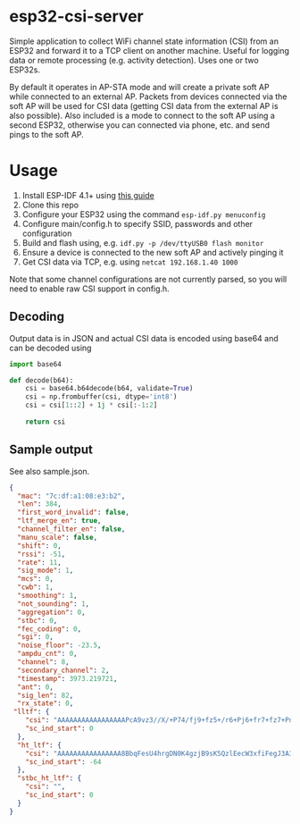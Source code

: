 # esp32-csi-server

Simple application to collect WiFi channel state information (CSI) from an ESP32 and forward it to a TCP client on another machine. Useful for logging data or remote processing (e.g. activity detection). Uses one or two ESP32s.

By default it operates in AP-STA mode and will create a private soft AP while connected to an external AP. Packets from devices connected via the soft AP will be used for CSI data (getting CSI data from the external AP is also possible). Also included is a mode to connect to the soft AP using a second ESP32, otherwise you can connected via phone, etc. and send pings to the soft AP.

# Usage

1. Install ESP-IDF 4.1+ using [this guide](https://docs.espressif.com/projects/esp-idf/en/latest/esp32/versions.html)
2. Clone this repo
3. Configure your ESP32 using the command `esp-idf.py menuconfig`
4. Configure main/config.h to specify SSID, passwords and other configuration
5. Build and flash using, e.g. `idf.py -p /dev/ttyUSB0 flash monitor`
6. Ensure a device is connected to the new soft AP and actively pinging it
7. Get CSI data via TCP, e.g. using `netcat 192.168.1.40 1000`

Note that some channel configurations are not currently parsed, so you will need to enable raw CSI support in config.h.

## Decoding
Output data is in JSON and actual CSI data is encoded using base64 and can be decoded using

```python
import base64

def decode(b64):
    csi = base64.b64decode(b64, validate=True)
    csi = np.frombuffer(csi, dtype='int8')
    csi = csi[1::2] + 1j * csi[:-1:2]
    
    return csi
```

## Sample output

See also sample.json.

```json
{
  "mac": "7c:df:a1:08:e3:b2",
  "len": 384,
  "first_word_invalid": false,
  "ltf_merge_en": true,
  "channel_filter_en": false,
  "manu_scale": false,
  "shift": 0,
  "rssi": -51,
  "rate": 11,
  "sig_mode": 1,
  "mcs": 0,
  "cwb": 1,
  "smoothing": 1,
  "not_sounding": 1,
  "aggregation": 0,
  "stbc": 0,
  "fec_coding": 0,
  "sgi": 0,
  "noise_floor": -23.5,
  "ampdu_cnt": 0,
  "channel": 8,
  "secondary_channel": 2,
  "timestamp": 3973.219721,
  "ant": 0,
  "sig_len": 82,
  "rx_state": 0,
 "lltf": {
    "csi": "AAAAAAAAAAAAAAAAAPcA9vz3//X/+P74/fj9+fz5+/r6+Pj6+fr7+fz7+Pn2+/z7+P35/Pz6+Pz7+/b99vz3+gAA9f/1/PT99f/4/fb+9f73/vb+9v31/fn9+P33/vf99P7z/ff99vz4/Pf79/v5+vf5+vv9+QAAAAAAAAAAAAA=",
    "sc_ind_start": 0
  },
  "ht_ltf": {
    "csi": "AAAAAAAAAAAAAAAA8BbqFesU4hrgDN0K4gzjB9sK5QzlEecW3xfiFegJ3A3aGd0D5QnfEN8J2w3jDdkT0hLYG9wM3hTiCtsc8RHhEuAV6hTdFuge6xDpHPAY8CDsG+wg6yL3JO8Y9SLpG/8h+CP6JP0b/B72J/gc9ikCLwEnAAAAAAAAJQseASn0JwAi+iT8H/Qf+hr0HPcd8RLxIPIW8xXuDd0c5xbnD+oV4xfVFvYJ5BHpE+4W4g7lEdMN4gzVCd0K3AjhB9v83xDmCtcB2QnbBdoJ2gjaCeQI4QnaB9sF2gbWC+MO3hDgFN0V3wrnG+UZ8RjzAAAAAAAAAAAAAA==",
    "sc_ind_start": -64
  },
  "stbc_ht_ltf": {
    "csi": "",
    "sc_ind_start": 0
  }
}
```
